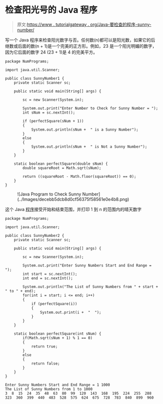 # 检查阳光号的 Java 程序

> 原文:[https://www . tutorialgateway . org/Java-要检查的程序-sunny-number/](https://www.tutorialgateway.org/java-program-to-check-sunny-number/)

写一个 Java 程序来检查阳光数字与否。任何数(n)都可以是阳光数，如果它的后继数或后面的数(n + 1)是一个完美的正方形。例如，23 是一个阳光明媚的数字，因为它后面的数字 24 (23 + 1)是 4 的完美平方。

```
package NumPrograms;

import java.util.Scanner;

public class SunnyNumber1 {
	private static Scanner sc;

	public static void main(String[] args) {

		sc = new Scanner(System.in);	

		System.out.print("Enter Number to Check for Sunny Number = ");
		int sNum = sc.nextInt();

		if (perfectSquare(sNum + 1)) 
		{
			System.out.println(sNum +  " is a Sunny Number");
		}
		else 
		{
			System.out.println(sNum +  " is Not a Sunny Number");
		}
	}

	static boolean perfectSquare(double sNum) {
		double squareRoot = Math.sqrt(sNum);

		return ((squareRoot - Math.floor(squareRoot)) == 0);
	}
}
```

<figure class="wp-block-image size-large">![Java Program to Check Sunny Number](../Images/decebb5dcb8d0cf56375f58561e0e4b8.png)</figure>

这个 Java [程序](https://www.tutorialgateway.org/learn-java-programs/)接受开始和结束范围，并打印 1 到 n 的范围内的晴天数字

```
package NumPrograms;

import java.util.Scanner;

public class SunnyNumber2 {
	private static Scanner sc;

	public static void main(String[] args) {

		sc = new Scanner(System.in);	

		System.out.print("Enter Sunny Numbers Start and End Range = ");
		int start = sc.nextInt();
		int end = sc.nextInt();

		System.out.println("The List of Sunny Numbers from " + start + " to " + end);
		for(int i = start; i <= end; i++)
		{
			if (perfectSquare(i)) 
			{
				System.out.print(i +  "  ");
			}
		}
	}

	static boolean perfectSquare(int sNum) {
		if(Math.sqrt(sNum + 1) % 1 == 0)
		{
			return true;
		}
		else 
		{
			return false;
		}
	}
}
```

```
Enter Sunny Numbers Start and End Range = 1 1000
The List of Sunny Numbers from 1 to 1000
3  8  15  24  35  48  63  80  99  120  143  168  195  224  255  288  323  360  399  440  483  528  575  624  675  728  783  840  899  960 
```